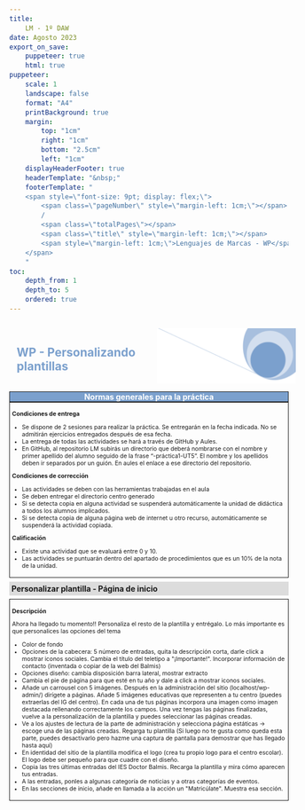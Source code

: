 ```yaml
---
title: 
    LM - 1º DAW
date: Agosto 2023
export_on_save:
    puppeteer: true
    html: true
puppeteer:
    scale: 1
    landscape: false
    format: "A4"
    printBackground: true
    margin:
        top: "1cm"
        right: "1cm"
        bottom: "2.5cm"
        left: "1cm"
    displayHeaderFooter: true
    headerTemplate: "&nbsp;"
    footerTemplate: "
    <span style=\"font-size: 9pt; display: flex;\">
        <span class=\"pageNumber\" style=\"margin-left: 1cm;\"></span>
        /
        <span class=\"totalPages\"></span>
        <span class=\"title\" style=\"margin-left: 1cm;\"></span>
        <span style=\"margin-left: 1cm;\">Lenguajes de Marcas - WP</span>
    </span>
    "
toc:
    depth_from: 1
    depth_to: 5
    ordered: true
---
```


<!--A incluir al principio de la práctica-->
<div>
    <div style="display: flex; padding: 10pt; width: 100%; justify-content: flex-end;align-items: center">
            <div >
                <h2 style="color:#7ba0cd">WP - Personalizando plantillas</h2>
            </div>
            <img height="100" src="../Resources/Fondo.png" alt="Imagen fondo" />
        </div>
    <div style="display: flex; background-color: #7ba0cd; justify-content: space-between; border-style: solid; border-width: thin;">
        <div style="text-align: center; color:white;font-weight:bold;width:100%">
            Normas generales para la práctica
        </div>
    </div>
  
</div>

<div style="font-size: 75%; border-style: solid; border-width: thin; padding: 3pt;">

**Condiciones de entrega**

* Se dispone de 2 sesiones para realizar la práctica. Se entregarán en la fecha indicada. No se admitirán ejercicios entregados  después de esa fecha.
* La entrega de todas las actividades se hará a través de GitHub y Aules. 
* En GitHub, al repositorio LM subirás un directorio que deberá nombrarse con el nombre y primer apellido del alumno seguido de la frase “-práctica1-UT5”. El nombre y los apellidos deben ir separados por un guión. En aules el enlace a ese directorio del repositorio.

**Condiciones de corrección**

* Las actividades se deben con las herramientas trabajadas en el aula
* Se deben entregar el directorio centro generado
* Si se detecta copia en alguna actividad se suspenderá automáticamente la unidad de didáctica a todos los alumnos implicados.
* Si se detecta copia de alguna página web de internet u otro recurso, automáticamente se suspenderá la actividad copiada.

**Calificación**

* Existe una actividad que se evaluará entre 0 y 10.
* Las actividades se puntuarán dentro del apartado de procedimientos que es un 10% de la nota de la unidad. 
  
</div>

<div style="padding: 3pt; font-weight: bold; background-color: gainsboro; margin: 5pt 0pt 5pt 0pt;">
Personalizar plantilla - Página de inicio
</div>
<div style="font-size: 75%; border-style: solid; border-width: thin; padding: 3pt;">

**Descripción**


Ahora ha llegado tu momento!! Personaliza el resto de la plantilla y entrégalo. Lo más importante es que personalices las opciones del tema

- Color de fondo
- Opciones de la cabecera: 5 número de entradas, quita la descripción corta, darle click a mostrar iconos sociales. Cambia el título del teletipo a "¡Importante!". Incorporar información de contacto (inventada o copiar de la web del Balmis)
- Opciones diseño: cambia disposición barra lateral, mostrar extracto
- Cambia el pie de página para que esté en tu año y dale a click a mostrar iconos sociales.
- Añade un carrousel con 5 imágenes. Después en la administración del sitio (localhost/wp-admin/) dirígete a páginas. Añade 5 imágenes educativas que representen a tu centro (puedes extraerlas del IG del centro). En cada una de tus páginas incorpora una imagen como imagen destacada rellenando correctamente los campos. Una vez tengas las páginas finalizadas, vuelve a la personalización de la plantilla y puedes seleccionar las páginas creadas. 
- Ve a los ajustes de lectura de la parte de administración y selecciona página estáticas -> escoge una de las páginas creadas. Regarga tu plantilla (Si luego no te gusta como queda esta parte, puedes desactivarlo pero hazme una captura de pantalla para demostrar que has llegado hasta aquí) 
- En identidad del sitio de la plantilla modifica el logo (crea tu propio logo para el centro escolar). El logo debe ser pequeño para que cuadre con el diseño.
- Copia las tres últimas entradas del IES Doctor Balmis. Recarga la plantilla y mira cómo aparecen tus entradas.
- A las entradas, ponles a algunas categoría de noticias y a otras categorías de eventos.
- En las secciones de inicio, añade en llamada a la acción un "Matricúlate". Muestra esa sección.
</div>